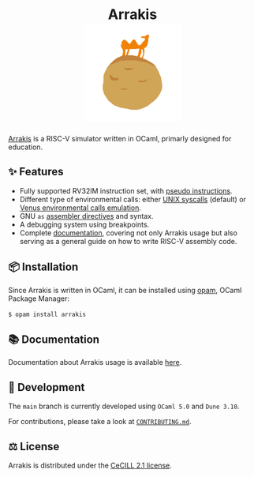 <div align="center">
<h1>
    Arrakis
    <br>
    <img src="./imgs/logo.png" width="200" />
    </br>
</h1>
</div>

[Arrakis](https://en.wikipedia.org/wiki/Arrakis) is a RISC-V simulator written
in OCaml, primarly designed for education.

## ✨ Features

* Fully supported RV32IM instruction set, with [pseudo instructions](https://codeberg.org/Arrakis/arrakis/wiki/RV_Pseudo-Instructions).
* Different type of environmental calls: either [UNIX syscalls](https://codeberg.org/Arrakis/arrakis/wiki/RV_Environment-call)
  (default) or
  [Venus environmental calls emulation](https://codeberg.org/Arrakis/arrakis/wiki/RV_Environment-call).
* GNU `as` [assembler directives](https://codeberg.org/Arrakis/arrakis/wiki/RV_Assembler-Directives)
  and syntax.
* A debugging system using breakpoints.
* Complete [documentation](https://codeberg.org/Arrakis/arrakis/wiki),
  covering not only Arrakis usage but also serving as a general guide on how to
  write RISC-V assembly code.

## 📦 Installation

Since Arrakis is written in OCaml, it can be installed using
[opam](https://opam.ocaml.org/), OCaml Package Manager:

`$ opam install arrakis`

## 📚 Documentation

Documentation about Arrakis usage is available
[here](https://codeberg.org/Arrakis/arrakis/wiki).

## 🧪 Development

The `main` branch is currently developed using `OCaml 5.0` and `Dune 3.10`.

For contributions, please take a look at [`CONTRIBUTING.md`](./CONTRIBUTING.md).

## ⚖️  License

Arrakis is distributed under the [CeCILL 2.1 license](./LICENSE).

